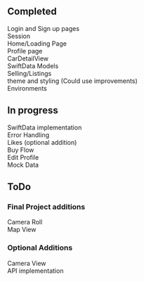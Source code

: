 ## Completed
Login and Sign up pages   
Session   
Home/Loading Page   
Profile page   
CarDetailView   
SwiftData Models   
Selling/Listings    
theme and styling (Could use improvements)   
Environments   


## In progress
SwiftData implementation   
Error Handling   
Likes (optional addition)    
Buy Flow   
Edit Profile   
Mock Data    



## ToDo
### Final Project additions
Camera Roll   
Map View   
### Optional Additions
Camera View   
API implementation   
